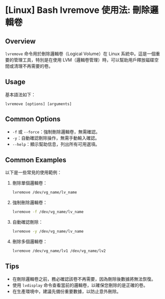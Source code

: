 # [Linux] Bash lvremove 使用法: 刪除邏輯卷

## Overview
`lvremove` 命令用於刪除邏輯卷（Logical Volume）在 Linux 系統中。這是一個重要的管理工具，特別是在使用 LVM（邏輯卷管理）時，可以幫助用戶釋放磁碟空間或清理不再需要的卷。

## Usage
基本語法如下：
```
lvremove [options] [arguments]
```

## Common Options
- `-f` 或 `--force`：強制刪除邏輯卷，無需確認。
- `-y`：自動確認刪除操作，無需手動輸入確認。
- `--help`：顯示幫助信息，列出所有可用選項。

## Common Examples
以下是一些常見的使用範例：

1. 刪除單個邏輯卷：
   ```bash
   lvremove /dev/vg_name/lv_name
   ```

2. 強制刪除邏輯卷：
   ```bash
   lvremove -f /dev/vg_name/lv_name
   ```

3. 自動確認刪除：
   ```bash
   lvremove -y /dev/vg_name/lv_name
   ```

4. 刪除多個邏輯卷：
   ```bash
   lvremove /dev/vg_name/lv1 /dev/vg_name/lv2
   ```

## Tips
- 在刪除邏輯卷之前，務必確認該卷不再需要，因為刪除後數據將無法恢復。
- 使用 `lvdisplay` 命令查看當前的邏輯卷，以確保您刪除的是正確的卷。
- 在生產環境中，建議先備份重要數據，以防止意外刪除。